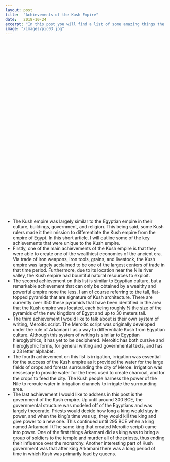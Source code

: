 ```yaml
---
layout: post
title:  "Achievements of the Kush Empire"
date:   2018-10-24
excerpt: "In this post you will find a list of some amazing things the Kush Empire achieved!"
image: "/images/pic03.jpg"
---
```

<style>
.map {
    background: url(https://upload.wikimedia.org/wikipedia/commons/1/1a/Egypt_kush.svg);
    background-size: cover;
    width: 500px;
    height: 560px;
    float: left;
    margin-right: 60px;
}

.map-icon {
    position: relative;
    display: inline-block;
    border-bottom: 1px dotted black;
    width: 0;
    height: 0;
    position: relative;
}

.map-icon span {
    visibility: hidden;
    opacity: 0;
    width: 250px;
    background-color: black;
    color: #fff;
    text-align: center;
    border-radius: 6px;
    padding: 4px;
    position: absolute;
    font-size: 12px;
    z-index: 1;
    bottom: 150%;
    left: 50%;
    margin-bottom: 10px;
    margin-left: -109px;
    transition: opacity 300ms, visibility 300ms;
}

.map-icon span::after {
    content: "";
    position: absolute;
    top: 100%;
    left: 50%;
    margin-left: -5px;
    border-width: 5px;
    border-style: solid;
    border-color: black transparent transparent transparent;
}

.map-icon:hover span {
    visibility: visible;
    opacity: 0.8;
}
</style>
<div class="map">
  <div class="map-icon" style="left: 220px; top: 375px;">
    <img width="32px" src="/wh9-kush/images/iron-ore.svg">
    <span>Large amounts of iron ore where located around the city of Meroe</span>
  </div>
  <div class="map-icon" style="left: 125px; top: 215px;">
    <img width="32px" src="/wh9-kush/images/statue.svg">
    <span>During the 25th dynasty of Egypt, the Kushites constructed many monuments</span>
  </div>
  <div class="map-icon" style="left: 150px; top: 385px;">
    <img width="32px" src="/wh9-kush/images/pine-tree.svg">
    <span>The Kushites used nearby forests to create charcoal to fuel their furnaces</span>
  </div>
  <div class="map-icon" style="left: 150px; top: 440px;">
    <img width="32px" src="/wh9-kush/images/pyramid.svg">
    <span>There were over 350 tall, slender, pyramids in the Kush empire</span>
  </div>
</div>

- The Kush empire was largely similar to the Egyptian empire in their culture, buildings, government, and religion. This being said, some Kush rulers made it their mission to differentiate the Kush empire from the empire of Egypt. In this short article, I will outline some of the key achievements that were unique to the Kush empire.
- Firstly, one of the main achievements of the Kush empire is that they were able to create one of the wealthiest economies of the ancient era. Via trade of iron weapons, iron tools, grains, and livestock, the Kush empire was largely acclaimed to be one of the largest centers of trade in that time period. Furthermore, due to its location near the Nile river valley, the Kush empire had bountiful natural resources to exploit.
- The second achievement on this list is similar to Egyptian culture, but a remarkable achievement that can only be obtained by a wealthy and powerful empire none the less. I am of course referring to the tall, flat-topped pyramids that are signature of Kush architecture. There are currently over 350 these pyramids that have been identified in the area that the Kush empire was located, each being roughly ⅕ the size of the pyramids of the new kingdom of Egypt and up to 30 meters tall.
- The third achievement I would like to talk about is their own system of writing, Meroitic script. The Meroitic script was originally developed under the rule of Arkamani I as a way to differentiate Kush from Egyptian culture. Although this system of writing is similar to Egyptian hieroglyphics, it has yet to be deciphered. Meroitic has both cursive and hieroglyphic forms, for general writing and governmental texts, and has a 23 letter alphabet.
- The fourth achievement on this list is irrigation, irrigation was essential for the success of the Kush empire as it provided the water for the large fields of crops and forests surrounding the city of Meroe. Irrigation was nessesary to provide water for the trees used to create charcoal, and for the crops to feed the city. The Kush people harness the power of the Nile to reroute water in irrigation channels to irrigate the surrounding area.
- The last achievement I would like to address in this post is the government of the Kush empire. Up until around 300 BCE, the governmental structure was modeled off of the Egyptians and was largely theocratic. Priests would decide how long a king would stay in power, and when the king’s time was up, they would kill the king and give power to a new one. This continued until 295 BCE when a king named Arkamani I (The same king that created Meroitic script) came into power. One of the first things Arkamani did as king was to bring a group of soldiers to the temple and murder all of the priests, thus ending their influence over the monarchy. Another interesting part of Kush government was that after king Arkamani there was a long period of time in which Kush was primarily lead by queens.
